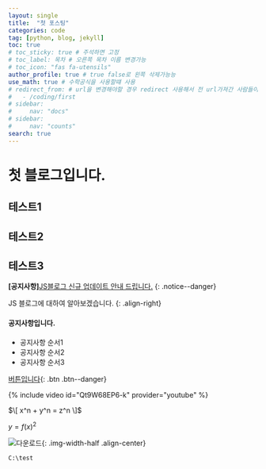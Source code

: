 ```yaml
---
layout: single
title:  "첫 포스팅"
categories: code
tag: [python, blog, jekyll]
toc: true
# toc_sticky: true # 주석하면 고정
# toc_label: 목차 # 오른쪽 목차 이름 변경가능
# toc_icon: "fas fa-utensils"
author_profile: true # true false로 왼쪽 삭제가능능
use_math: true # 수학공식을 사용할떄 사용
# redirect_from: # url을 변경해야할 경우 redirect 사용해서 전 url가져간 사람들이 잘 들어올 수 있게하기
#   - /coding/first
# sidebar:
#     nav: "docs"
# sidebar:
#     nav: "counts"
search: true        
---
```

# 첫 블로그입니다.

## 테스트1

## 테스트2

## 테스트3

**[공지사항]**[JS블로그 신규 업데이트 안내 드립니다.](https://mmistakes.github.io/minimal-mistakes/docs/quick-start-guide/)
{: .notice--danger}

JS 블로그에 대하여 알아보겠습니다.
{: .align-right}

<div class="notice--success">
<h4>공지사항입니다.</h4>
<ul>
    <li>공지사항 순서1</li>
    <li>공지사항 순서2</li>
    <li>공지사항 순서3</li>
</ul>
</div>

[버튼입니다](https://google.com){: .btn .btn--danger}

{% include video id="Qt9W68EP6-k" provider="youtube" %}

$\[ x^n + y^n = z^n \]$

$y = f(x)^2$

<!-- ![다운로드](../images/2023-06-22-first/다운로드.png) -->
![다운로드]({{site.url}}/images/2023-06-22-first/다운로드.png){: .img-width-half .align-center} <!-- 같은줄에 있어야 적용됨 -->


```
C:\test
```

